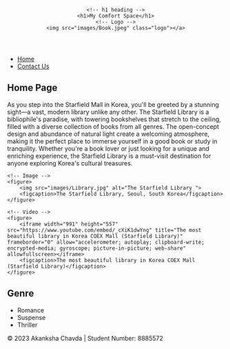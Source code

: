 <!DOCTYPE html>
<html lang="en">
<head>
    <meta charset="UTF-8">
    <meta name="viewport" content="width=device-width, initial-scale=1.0">
    <title>Static Website</title>
    <link rel="stylesheet" href="resources/normalize.css">
    <link rel="stylesheet" href="css/main.css">
</head>
<body>
<header>
    <!-- Name: Akanksha Rajnikant Chavda -->
    <!-- Email: Achavda5572@conestogac.on.ca -->

    <!-- h1 heading -->
    <h1>My Comfort Space</h1>
    <!-- Logo -->
    <img src="images/Book.jpeg" class="logo"></a>
</header>

<!-- Navigation -->
<nav>
    <ul>
        <li><a href="index.html">Home</a></li>
        <li><a href="contact.html">Contact Us</a></li>
    </ul>
</nav>

<!-- Main Content -->
<main>
    <h2>Home Page</h2>
    <p>As you step into the Starfield Mall in Korea, you'll be greeted by a stunning sight—a vast, modern library unlike any other. The Starfield Library is a bibliophile's paradise, with towering bookshelves that stretch to the ceiling, filled with a diverse collection of books from all genres. The open-concept design and abundance of natural light create a welcoming atmosphere, making it the perfect place to immerse yourself in a good book or study in tranquility. Whether you're a book lover or just looking for a unique and enriching experience, the Starfield Library is a must-visit destination for anyone exploring Korea's cultural treasures.</p>

    <!-- Image -->
    <figure>
        <img src="images/Library.jpg" alt="The Starfield Library ">
        <figcaption>The Starfield Library, Seoul, South Korea</figcaption>
    </figure>

    <!-- Video -->
    <figure>
        <iframe width="991" height="557" src="https://www.youtube.com/embed/_cXiK1dwYng" title="The most beautiful library in Korea COEX Mall (Starfield Library)" frameborder="0" allow="accelerometer; autoplay; clipboard-write; encrypted-media; gyroscope; picture-in-picture; web-share" allowfullscreen></iframe>
        <figcaption>The most beautiful library in Korea COEX Mall (Starfield Library)</figcaption>
    </figure>
</main>

<!-- Aside -->
<aside>
    <h2>Genre</h2>
    <ul>
        <li>Romance</li>
        <li>Suspense</li>
        <li>Thriller</li>
    </ul>
</aside>

<!-- Footer -->
<footer>
    <p>&copy; 2023 Akanksha Chavda | Student Number: 8885572</p>
</footer>
</body>
</html>

